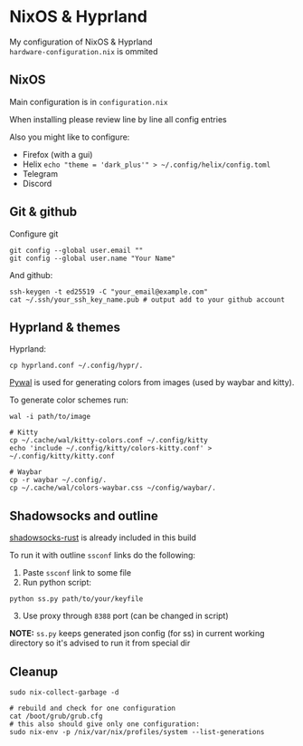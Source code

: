 # NixOS & Hyprland

My configuration of NixOS & Hyprland  
`hardware-configuration.nix` is ommited

## NixOS

Main configuration is in `configuration.nix`

When installing please review line by line all config entries

Also you might like to configure:
- Firefox (with a gui)
- Helix `echo "theme = 'dark_plus'" > ~/.config/helix/config.toml`
- Telegram
- Discord

## Git & github

Configure git
```shell
git config --global user.email ""
git config --global user.name "Your Name"
```

And github:
```shell
ssh-keygen -t ed25519 -C "your_email@example.com"
cat ~/.ssh/your_ssh_key_name.pub # output add to your github account
```

## Hyprland & themes

Hyprland:
```shell
cp hyprland.conf ~/.config/hypr/.
```

[Pywal](https://github.com/dylanaraps/pywal) is used for generating colors from images (used by waybar and kitty).

To generate color schemes run:
```shell
wal -i path/to/image

# Kitty
cp ~/.cache/wal/kitty-colors.conf ~/.config/kitty
echo 'include ~/.config/kitty/colors-kitty.conf' > ~/.config/kitty/kitty.conf

# Waybar
cp -r waybar ~/.config/.
cp ~/.cache/wal/colors-waybar.css ~/config/waybar/.
```

## Shadowsocks and outline

[shadowsocks-rust](https://github.com/shadowsocks/shadowsocks-rust) is already included in this build  

To run it with outline `ssconf` links do the following:
1. Paste `ssconf` link to some file
2. Run python script:
```shell
python ss.py path/to/your/keyfile
```
3. Use proxy through `8388` port (can be changed in script)

**NOTE:** `ss.py` keeps generated json config (for ss) in current working directory so it's advised to run it from special dir

## Cleanup

```shell
sudo nix-collect-garbage -d

# rebuild and check for one configuration
cat /boot/grub/grub.cfg
# this also should give only one configuration:
sudo nix-env -p /nix/var/nix/profiles/system --list-generations
```
